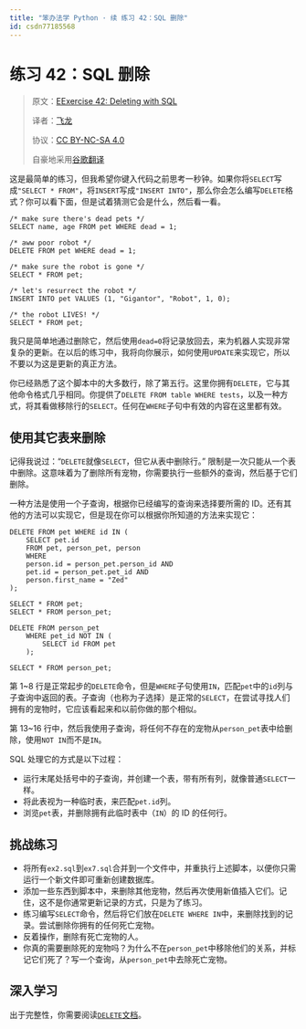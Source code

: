 ```yaml
---
title: "笨办法学 Python · 续 练习 42：SQL 删除"
id: csdn77185568
---
```


# 练习 42：SQL 删除

> 原文：[EExercise 42: Deleting with SQL](https://learncodethehardway.org/more-python-book/ex42.html)
> 
> 译者：[飞龙](https://github.com/wizardforcel)
> 
> 协议：[CC BY-NC-SA 4.0](http://creativecommons.org/licenses/by-nc-sa/4.0/)
> 
> 自豪地采用[谷歌翻译](https://translate.google.cn/)

这是最简单的练习，但我希望你键入代码之前思考一秒钟。如果你将`SELECT`写成`"SELECT * FROM"`，将`INSERT`写成`"INSERT INTO"`，那么你会怎么编写`DELETE`格式？你可以看下面，但是试着猜测它会是什么，然后看一看。

```
/* make sure there's dead pets */
SELECT name, age FROM pet WHERE dead = 1;

/* aww poor robot */
DELETE FROM pet WHERE dead = 1;

/* make sure the robot is gone */
SELECT * FROM pet;

/* let's resurrect the robot */
INSERT INTO pet VALUES (1, "Gigantor", "Robot", 1, 0);

/* the robot LIVES! */
SELECT * FROM pet;
```

我只是简单地通过删除它，然后使用`dead=0`将记录放回去，来为机器人实现非常复杂的更新。在以后的练习中，我将向你展示，如何使用`UPDATE`来实现它，所以不要以为这是更新的真正方法。

你已经熟悉了这个脚本中的大多数行，除了第五行。这里你拥有`DELETE`，它与其他命令格式几乎相同。你提供了`DELETE FROM table WHERE tests`，以及一种方式，将其看做移除行的`SELECT`。任何在`WHERE`子句中有效的内容在这里都有效。

## 使用其它表来删除

记得我说过：“`DELETE`就像`SELECT`，但它从表中删除行。” 限制是一次只能从一个表中删除。这意味着为了删除所有宠物，你需要执行一些额外的查询，然后基于它们删除。

一种方法是使用一个子查询，根据你已经编写的查询来选择要所需的 ID。还有其他的方法可以实现它，但是现在你可以根据你所知道的方法来实现它：

```
DELETE FROM pet WHERE id IN (
    SELECT pet.id
    FROM pet, person_pet, person
    WHERE
    person.id = person_pet.person_id AND
    pet.id = person_pet.pet_id AND
    person.first_name = "Zed"
);

SELECT * FROM pet;
SELECT * FROM person_pet;

DELETE FROM person_pet
    WHERE pet_id NOT IN (
        SELECT id FROM pet
    );

SELECT * FROM person_pet;
```

第 1~8 行是正常起步的`DELETE`命令，但是`WHERE`子句使用`IN`，匹配`pet`中的`id`列与子查询中返回的表。子查询（也称为子选择）是正常的`SELECT`，在尝试寻找人们拥有的宠物时，它应该看起来和以前你做的那个相似。

第 13~16 行中，然后我使用子查询，将任何不存在的宠物从`person_pet`表中给删除，使用`NOT IN`而不是`IN`。

SQL 处理它的方式是以下过程：

*   运行末尾处括号中的子查询，并创建一个表，带有所有列，就像普通`SELECT`一样。
*   将此表视为一种临时表，来匹配`pet.id`列。
*   浏览`pet`表，并删除拥有此临时表中（`IN`）的 ID 的任何行。

## 挑战练习

*   将所有`ex2.sql`到`ex7.sql`合并到一个文件中，并重执行上述脚本，以便你只需运行一个新文件即可重新创建数据库。
*   添加一些东西到脚本中，来删除其他宠物，然后再次使用新值插入它们。记住，这不是你通常更新记录的方式，只是为了练习。
*   练习编写`SELECT`命令，然后将它们放在`DELETE WHERE IN`中，来删除找到的记录。尝试删除你拥有的任何死亡宠物。
*   反着操作，删除有死亡宠物的人。
*   你真的需要删除死的宠物吗？为什么不在`person_pet`中移除他们的关系，并标记它们死了？写一个查询，从`person_pet`中去除死亡宠物。

## 深入学习

出于完整性，你需要阅读[`DELETE`文档](https://sqlite.org/lang_delete.html)。